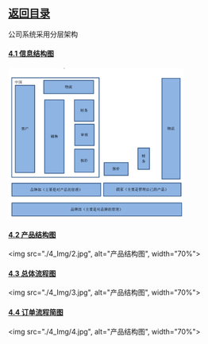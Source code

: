 ## [返回目录](../readme.md)  

公司系统采用分层架构

#### [4.1 信息结构图](./4_File/1.md)

<img src="./4_Img/1.jpg" alt="信息机构图" width="70%" />

#### [4.2 产品结构图](./4_File/2.md)
<img src="./4_Img/2.jpg", alt="产品结构图", width="70%">

#### [4.3 总体流程图](./4_File/3.md)
<img src="./4_Img/3.jpg", alt="产品结构图", width="70%">

#### [4.4 订单流程简图](./4_File/4.md)
<img src="./4_Img/4.jpg", alt="产品结构图", width="70%">
 
